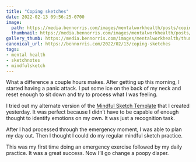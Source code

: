 ```yaml
---
title: "Coping sketches"
date: 2022-02-13 09:56:25-0700
image: 
  path: https://media.bennorris.com/images/mentalworkhealth/posts/coping-sketches.jpg
  thumbnail: https://media.bennorris.com/images/mentalworkhealth/posts/thumbnails/coping-sketches.jpg
gallery_thumb: https://media.bennorris.com/images/mentalworkhealth/thumbs/coping-sketches.jpg
canonical_url: https://bennorris.com/2022/02/13/coping-sketches
tags:
- mental health
- sketchnotes
- mindfulsketch
---
```


What a difference a couple hours makes. After getting up this morning, I started having a panic attack. I put some ice on the back of my neck and reset enough to sit down and try to process what I was feeling.

I tried out my alternate version of the [Mindful Sketch Template](https://bennorris.com/mindful-sketch-template/) that I created yesterday. It was perfect because I didn’t have to be capable of enough thought to identify emotions on my own. It was just a recognition task.

After I had processed through the emergency moment, I was able to plan my day out. Then I thought I could do my regular mindful sketch practice.

This was my first time doing an emergency exercise followed by my daily practice. It was a great success. Now I’ll go change a poopy diaper.
